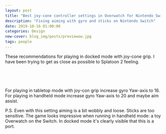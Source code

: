 ```yaml
---
layout: post
title: "Best joy-cone controller settings in Overwatch for Nintendo Switch"
description: "Fixing aiming with gyro and sticks on Nintendo Switch"
date: 2019-10-16 01:00:00
categories: Design
new-cover: blog_img/posts/previewow.jpg
tags: people
---
```


These recommendations for playing in docked mode with joy-cone grip. I have been trying to get as close as possible to Splatoon 2 feeling.

<span class="p800"><img src="/assets/images/lazy.png" alt="joy-cones controller settings in Overwatch for Nintendo Switch" data-echo="/blog_img/posts/ow1.jpeg"></span>

<span class="p800"><img src="/assets/images/lazy.png" alt="joy-cones controller settings in Overwatch for Nintendo Switch" data-echo="/blog_img/posts/ow2.jpeg"></span>

For playing in tabletop mode with joy-con grip increase gyro Yaw-axis to 16. For playing in handheld mode increase gyro Yaw-axis to 20 and maybe aim assist.

P.S. Even with this setting aiming is a bit wobbly and loose. Sticks are too sensitive. The game looks impressive when running in handheld mode: a toy Overwatch on the Switch. In docked mode it's clearly visible that this is a port. 